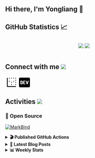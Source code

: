 ## Hi there, I'm Yongliang 👋 

## GitHub Statistics :chart_with_upwards_trend:
<div align="center">
<div style="display: flex; align-items: center; justify-content: center;">

[![](https://github-readme-stats.vercel.app/api?username=tlylt&show_icons=true&theme=tokyonight&hide_border=true&locale=en)](https://github.com/tlylt)
[![](https://github-readme-streak-stats.herokuapp.com/?user=tlylt&theme=tokyonight&hide_border=true)](https://github.com/tlylt)
</div>
</div>

## Connect with me <img src="https://media.giphy.com/media/2wh5K5yE3ulp3xgYcG/giphy-downsized.gif" width="30">

<a href="https://www.yongliangliu.com/" target="_blank"><img align="center" src="static/site-icon.png" alt="yongliangliu.com" height="40" width="40" /></a>
<a href="https://dev.to/tlylt" target="_blank"><img align="center" src="static/dev-badge.svg" alt="dev.to/tlylt" height="35" width="35" /></a>

## Activities <img src="https://media.giphy.com/media/WUlplcMpOCEmTGBtBW/giphy.gif" width="30">

### 🔭 Open Source

[![MarkBind](https://github-readme-stats.vercel.app/api/pin/?username=markbind&repo=markbind)](https://github.com/MarkBind/markbind)

<details>
<summary> <b>🎬 Published GitHub Actions </b> </summary>

[![install-graphviz](https://github-readme-stats.vercel.app/api/pin/?username=tlylt&repo=install-graphviz)](https://github.com/tlylt/install-graphviz)

[![reposense-action](https://github-readme-stats.vercel.app/api/pin/?username=tlylt&repo=reposense-action)](https://github.com/tlylt/reposense-action)

[![markbin-action](https://github-readme-stats.vercel.app/api/pin/?username=markbind&repo=markbind-action)](https://github.com/MarkBind/markbind-action)

</details>

<details>
<summary> <b>📕 Latest Blog Posts</b> </summary>

<!-- BLOG-POST-LIST:START -->
- [Open Source Software &lpar;OSS&rpar; Developer Journey](https://www.yongliangliu.com/blog/oss-dev-logs/)
- [Crossing abstraction barrier between parent and child class](https://www.yongliangliu.com/blog/cross-abstraction-barrier-between-parent-child/)
- [Intermediate GitHub CI Workflow Walk Through](https://www.yongliangliu.com/blog/intermediate-github-ci-workflow-walk-through/)
- [RooFind](https://www.yongliangliu.com/blog/roofind/)
- [Prove that the problem of determining whether a graph is connected is evasive](https://www.yongliangliu.com/blog/prove-graph-check-connected-evasive/)
<!-- BLOG-POST-LIST:END -->

</details>

<details>
<summary> <b>📊 Weekly Stats</b> </summary>

<!--START_SECTION:waka-->
![Code Time](http://img.shields.io/badge/Code%20Time-464%20hrs%208%20mins-blue)

**🐱 My GitHub Data** 

> 🏆 3,820 Contributions in the Year 2022
 > 
> 📦 298.9 kB Used in GitHub's Storage 
 > 
> 🚫 Not Opted to Hire
 > 
> 📜 123 Public Repositories 
 > 
> 🔑 22 Private Repositories  
 > 
**I'm an Early 🐤** 

```text
🌞 Morning    387 commits    ███████░░░░░░░░░░░░░░░░░░   27.54% 
🌆 Daytime    376 commits    ██████░░░░░░░░░░░░░░░░░░░   26.76% 
🌃 Evening    522 commits    █████████░░░░░░░░░░░░░░░░   37.15% 
🌙 Night      120 commits    ██░░░░░░░░░░░░░░░░░░░░░░░   8.54%

```
📅 **I'm Most Productive on Friday** 

```text
Monday       184 commits    ███░░░░░░░░░░░░░░░░░░░░░░   13.1% 
Tuesday      141 commits    ██░░░░░░░░░░░░░░░░░░░░░░░   10.04% 
Wednesday    221 commits    ████░░░░░░░░░░░░░░░░░░░░░   15.73% 
Thursday     210 commits    ███░░░░░░░░░░░░░░░░░░░░░░   14.95% 
Friday       272 commits    ████░░░░░░░░░░░░░░░░░░░░░   19.36% 
Saturday     190 commits    ███░░░░░░░░░░░░░░░░░░░░░░   13.52% 
Sunday       187 commits    ███░░░░░░░░░░░░░░░░░░░░░░   13.31%

```


📊 **This Week I Spent My Time On** 

```text
⌚︎ Time Zone: Asia/Singapore

💬 Programming Languages: 
JavaScript               2 hrs 54 mins       ██████████████████░░░░░░░   72.31% 
reStructuredText         29 mins             ███░░░░░░░░░░░░░░░░░░░░░░   12.19% 
Markdown                 13 mins             █░░░░░░░░░░░░░░░░░░░░░░░░   5.45% 
YAML                     6 mins              ░░░░░░░░░░░░░░░░░░░░░░░░░   2.85% 
JSON                     6 mins              ░░░░░░░░░░░░░░░░░░░░░░░░░   2.72%

```


 Last Updated on 09/09/2022 00:46:32 UTC
<!--END_SECTION:waka-->

</details>
